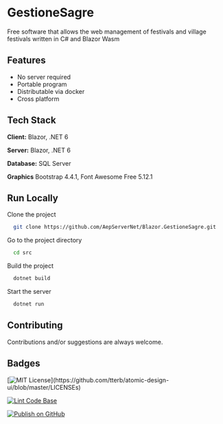 # GestioneSagre
Free software that allows the web management of festivals and village festivals written in C# and Blazor Wasm


## Features

- No server required
- Portable program
- Distributable via docker
- Cross platform


## Tech Stack

**Client:** Blazor, .NET 6

**Server:** Blazor, .NET 6

**Database:** SQL Server

**Graphics** Bootstrap 4.4.1, Font Awesome Free 5.12.1


## Run Locally

Clone the project

```bash
  git clone https://github.com/AepServerNet/Blazor.GestioneSagre.git
```

Go to the project directory

```bash
  cd src
```

Build the project

```bash
  dotnet build
```

Start the server

```bash
  dotnet run
```


## Contributing
Contributions and/or suggestions are always welcome.


## Badges

[![MIT License](https://img.shields.io/apm/l/atomic-design-ui.svg?)](https://github.com/tterb/atomic-design-ui/blob/master/LICENSEs)

[![Lint Code Base](https://github.com/AngeloDotNet/GestioneSagre/actions/workflows/linter.yml/badge.svg)](https://github.com/AngeloDotNet/GestioneSagre/actions/workflows/linter.yml)

[![Publish on GitHub](https://github.com/AngeloDotNet/GestioneSagre/actions/workflows/publish.yml/badge.svg)](https://github.com/AngeloDotNet/GestioneSagre/actions/workflows/publish.yml)